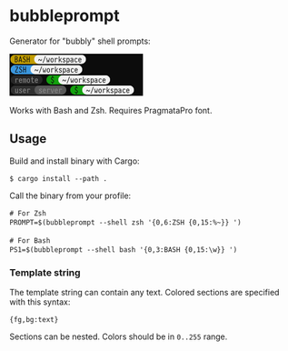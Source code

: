 # bubbleprompt

Generator for "bubbly" shell prompts:

<img width="235" height="74" src="example.png">

Works with Bash and Zsh. Requires PragmataPro font.

## Usage

Build and install binary with Cargo:

```
$ cargo install --path .
```

Call the binary from your profile:

```shell
# For Zsh
PROMPT=$(bubbleprompt --shell zsh '{0,6:ZSH {0,15:%~}} ')

# For Bash
PS1=$(bubbleprompt --shell bash '{0,3:BASH {0,15:\w}} ')
```

### Template string

The template string can contain any text. Colored sections are specified with this syntax:

```
{fg,bg:text}
```

Sections can be nested. Colors should be in `0..255` range.
